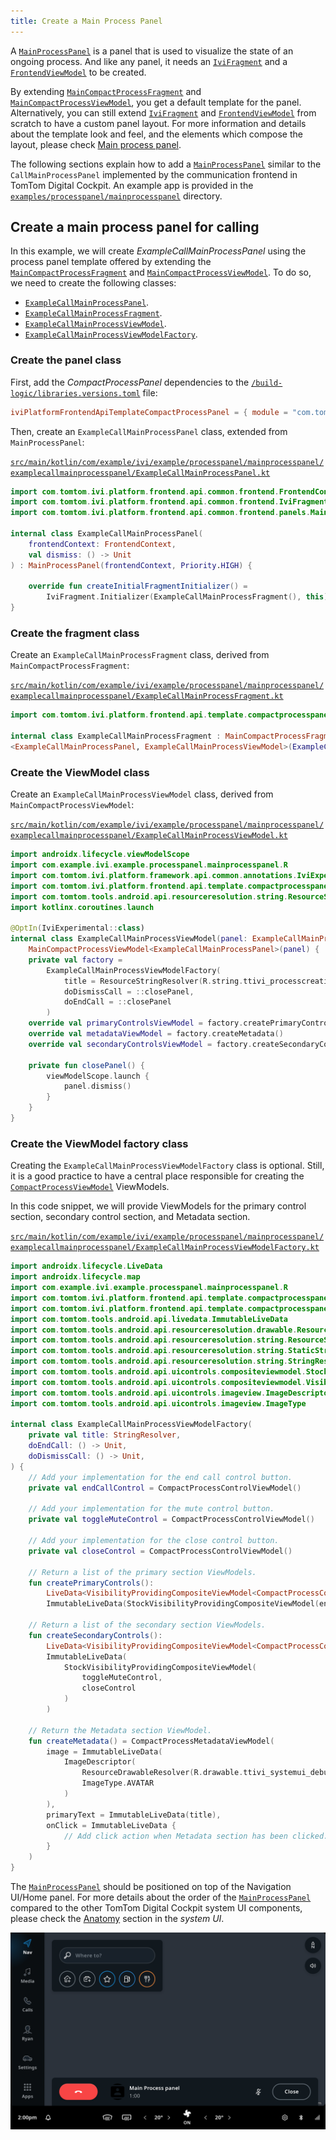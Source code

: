 ```yaml
---
title: Create a Main Process Panel
---
```


A [`MainProcessPanel`](TTIVI_PLATFORM_API) is a panel that is used to visualize the state of an
ongoing process. And like any panel, it needs an [`IviFragment`](TTIVI_PLATFORM_API) and a
[`FrontendViewModel`](TTIVI_PLATFORM_API) to be created.

By extending [`MainCompactProcessFragment`](TTIVI_PLATFORM_API) and
[`MainCompactProcessViewModel`](TTIVI_PLATFORM_API), you get a default template for the panel.
Alternatively, you can still extend [`IviFragment`](TTIVI_PLATFORM_API) and
[`FrontendViewModel`](TTIVI_PLATFORM_API) from scratch to have a custom panel layout. For more
information and details about the template look and feel, and the elements which compose the layout,
please check
[Main process panel](/tomtom-digital-cockpit/documentation/design/system-ui/main-process-panels).

The following sections explain how to add a [`MainProcessPanel`](TTIVI_PLATFORM_API) similar to the
`CallMainProcessPanel` implemented by the communication frontend in TomTom Digital Cockpit. An example app is
provided in the
[`examples/processpanel/mainprocesspanel`](https://github.com/tomtom-international/tomtom-digital-cockpit-sdk-examples/tree/main/examples/processpanel/mainprocesspanel)
directory.

## Create a main process panel for calling

In this example, we will create _ExampleCallMainProcessPanel_ using the process panel template
offered by extending the [`MainCompactProcessFragment`](TTIVI_PLATFORM_API) and
[`MainCompactProcessViewModel`](TTIVI_PLATFORM_API). To do so, we need to create the following
classes:

- [`ExampleCallMainProcessPanel`](#create-the-panel-class).
- [`ExampleCallMainProcessFragment`](#create-the-fragment-class).
- [`ExampleCallMainProcessViewModel`](#create-the-viewmodel-class).
- [`ExampleCallMainProcessViewModelFactory`](#create-the-viewmodel-factory-class).

### Create the panel class

First, add the _CompactProcessPanel_ dependencies to the
[`/build-logic/libraries.versions.toml`](https://github.com/tomtom-international/tomtom-digital-cockpit-sdk-examples/blob/main/build-logic/libraries.versions.toml#L43)
file:

```toml
iviPlatformFrontendApiTemplateCompactProcessPanel = { module = "com.tomtom.ivi.platform:platform_frontend_api_template_compactprocesspanel", version.ref = "iviPlatform"}
```

Then, create an `ExampleCallMainProcessPanel` class, extended from `MainProcessPanel`:

[`src/main/kotlin/com/example/ivi/example/processpanel/mainprocesspanel/examplecallmainprocesspanel/ExampleCallMainProcessPanel.kt`](https://github.com/tomtom-international/tomtom-digital-cockpit-sdk-examples/blob/main/examples/processpanel/mainprocesspanel/src/main/kotlin/com/example/ivi/example/processpanel/mainprocesspanel/examplecallmainprocesspanel/ExampleCallMainProcessPanel.kt#L18-L25)

```kotlin
import com.tomtom.ivi.platform.frontend.api.common.frontend.FrontendContext
import com.tomtom.ivi.platform.frontend.api.common.frontend.IviFragment
import com.tomtom.ivi.platform.frontend.api.common.frontend.panels.MainProcessPanel

internal class ExampleCallMainProcessPanel(
    frontendContext: FrontendContext,
    val dismiss: () -> Unit
) : MainProcessPanel(frontendContext, Priority.HIGH) {

    override fun createInitialFragmentInitializer() =
        IviFragment.Initializer(ExampleCallMainProcessFragment(), this)
}
```

### Create the fragment class

Create an `ExampleCallMainProcessFragment` class, derived from `MainCompactProcessFragment`:

[`src/main/kotlin/com/example/ivi/example/processpanel/mainprocesspanel/examplecallmainprocesspanel/ExampleCallMainProcessFragment.kt`](https://github.com/tomtom-international/tomtom-digital-cockpit-sdk-examples/blob/main/examples/processpanel/mainprocesspanel/src/main/kotlin/com/example/ivi/example/processpanel/mainprocesspanel/examplecallmainprocesspanel/ExampleCallMainProcessFragment.kt#L18-L19)

```kotlin
import com.tomtom.ivi.platform.frontend.api.template.compactprocesspanel.MainCompactProcessFragment

internal class ExampleCallMainProcessFragment : MainCompactProcessFragment
<ExampleCallMainProcessPanel, ExampleCallMainProcessViewModel>(ExampleCallMainProcessViewModel::class)
```

### Create the ViewModel class

Create an `ExampleCallMainProcessViewModel` class, derived from `MainCompactProcessViewModel`:

[`src/main/kotlin/com/example/ivi/example/processpanel/mainprocesspanel/examplecallmainprocesspanel/ExampleCallMainProcessViewModel.kt`](https://github.com/tomtom-international/tomtom-digital-cockpit-sdk-examples/blob/main/examples/processpanel/mainprocesspanel/src/main/kotlin/com/example/ivi/example/processpanel/mainprocesspanel/examplecallmainprocesspanel/ExampleCallMainProcessViewModel.kt#L22-L39)

```kotlin
import androidx.lifecycle.viewModelScope
import com.example.ivi.example.processpanel.mainprocesspanel.R
import com.tomtom.ivi.platform.framework.api.common.annotations.IviExperimental
import com.tomtom.ivi.platform.frontend.api.template.compactprocesspanel.MainCompactProcessViewModel
import com.tomtom.tools.android.api.resourceresolution.string.ResourceStringResolver
import kotlinx.coroutines.launch

@OptIn(IviExperimental::class)
internal class ExampleCallMainProcessViewModel(panel: ExampleCallMainProcessPanel) :
    MainCompactProcessViewModel<ExampleCallMainProcessPanel>(panel) {
    private val factory =
        ExampleCallMainProcessViewModelFactory(
            title = ResourceStringResolver(R.string.ttivi_processcreation_mainprocesspanel_title),
            doDismissCall = ::closePanel,
            doEndCall = ::closePanel
        )
    override val primaryControlsViewModel = factory.createPrimaryControls()
    override val metadataViewModel = factory.createMetadata()
    override val secondaryControlsViewModel = factory.createSecondaryControls()

    private fun closePanel() {
        viewModelScope.launch {
            panel.dismiss()
        }
    }
}
```

### Create the ViewModel factory class

Creating the `ExampleCallMainProcessViewModelFactory` class is optional. Still, it is a good
practice to have a central place responsible for creating the
[`CompactProcessViewModel`](TTIVI_PLATFORM_API) ViewModels.

In this code snippet, we will provide ViewModels for the primary control section, secondary control
section, and Metadata section.

[`src/main/kotlin/com/example/ivi/example/processpanel/mainprocesspanel/examplecallmainprocesspanel/ExampleCallMainProcessViewModelFactory.kt`](https://github.com/tomtom-international/tomtom-digital-cockpit-sdk-examples/blob/main/examples/processpanel/mainprocesspanel/src/main/kotlin/com/example/ivi/example/processpanel/mainprocesspanel/examplecallmainprocesspanel/ExampleCallMainProcessViewModelFactory.kt#L34-L117)

```kotlin
import androidx.lifecycle.LiveData
import androidx.lifecycle.map
import com.example.ivi.example.processpanel.mainprocesspanel.R
import com.tomtom.ivi.platform.frontend.api.template.compactprocesspanel.CompactProcessControlViewModel
import com.tomtom.ivi.platform.frontend.api.template.compactprocesspanel.CompactProcessMetadataViewModel
import com.tomtom.tools.android.api.livedata.ImmutableLiveData
import com.tomtom.tools.android.api.resourceresolution.drawable.ResourceDrawableResolver
import com.tomtom.tools.android.api.resourceresolution.string.ResourceStringResolver
import com.tomtom.tools.android.api.resourceresolution.string.StaticStringResolver
import com.tomtom.tools.android.api.resourceresolution.string.StringResolver
import com.tomtom.tools.android.api.uicontrols.compositeviewmodel.StockVisibilityProvidingCompositeViewModel
import com.tomtom.tools.android.api.uicontrols.compositeviewmodel.VisibilityProvidingCompositeViewModel
import com.tomtom.tools.android.api.uicontrols.imageview.ImageDescriptor
import com.tomtom.tools.android.api.uicontrols.imageview.ImageType

internal class ExampleCallMainProcessViewModelFactory(
    private val title: StringResolver,
    doEndCall: () -> Unit,
    doDismissCall: () -> Unit,
) {
    // Add your implementation for the end call control button.
    private val endCallControl = CompactProcessControlViewModel()

    // Add your implementation for the mute control button.
    private val toggleMuteControl = CompactProcessControlViewModel()

    // Add your implementation for the close control button.
    private val closeControl = CompactProcessControlViewModel()

    // Return a list of the primary section ViewModels.
    fun createPrimaryControls():
        LiveData<VisibilityProvidingCompositeViewModel<CompactProcessControlViewModel>> =
        ImmutableLiveData(StockVisibilityProvidingCompositeViewModel(endCallControl))

    // Return a list of the secondary section ViewModels.
    fun createSecondaryControls():
        LiveData<VisibilityProvidingCompositeViewModel<CompactProcessControlViewModel>> =
        ImmutableLiveData(
            StockVisibilityProvidingCompositeViewModel(
                toggleMuteControl,
                closeControl
            )
        )

    // Return the Metadata section ViewModel.
    fun createMetadata() = CompactProcessMetadataViewModel(
        image = ImmutableLiveData(
            ImageDescriptor(
                ResourceDrawableResolver(R.drawable.ttivi_systemui_debugtab_icon_thumbnail),
                ImageType.AVATAR
            )
        ),
        primaryText = ImmutableLiveData(title),
        onClick = ImmutableLiveData {
            // Add click action when Metadata section has been clicked.
        }
    )
}
```

The [`MainProcessPanel`](TTIVI_PLATFORM_API) should be positioned on top of the Navigation UI/Home
panel. For more details about the order of the [`MainProcessPanel`](TTIVI_PLATFORM_API) compared to
the other TomTom Digital Cockpit system UI components, please check the
[Anatomy](/tomtom-digital-cockpit/documentation/design/system-ui/overview#Anatomy) section in the
_system UI_.

![Call main process panel](images/call_main_process_panel.png)
